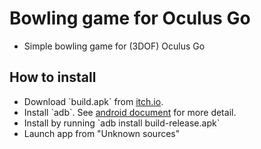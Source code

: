 
# Bowling game for Oculus Go
- Simple bowling game for (3DOF) Oculus Go

## How to install

-   Download \`build.apk\` from [itch.io](https://jwechrs.itch.io/simplebowling).
-   Install \`adb\`. See [android document](https://developer.android.com/studio/command-line/adb?hl=ja) for more detail.
-   Install by running \`adb install build-release.apk\`
- Launch app from "Unknown sources"

